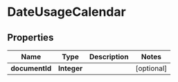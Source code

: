 

# DateUsageCalendar

## Properties

Name | Type | Description | Notes
------------ | ------------- | ------------- | -------------
**documentId** | **Integer** |  |  [optional]



